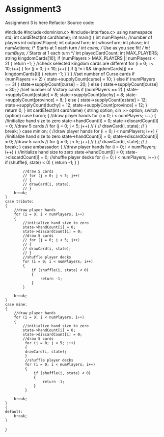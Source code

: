 # Assignment3
Assignment 3 is here 
Refactor Source code:

#include<iostream>
#include<dominion.c>
#include<interface.c>
using namespace std;
int cardEfect(int cardName);
int main()
{
	int numPlayers; //number of players
	int outpostPlayed;
	int outpostTurn;
	int whoseTurn;
	int phase;
	int numActions; /* Starts at 1 each turn */
	int coins; /* Use as you see fit! */
	int numBuys; /* Starts at 1 each turn */
	int playedCardCount;
	int MAX_PLAYERS;
	string kingdomCards[10];
	if (numPlayers > MAX_PLAYERS || numPlayers < 2)
	{
		return -1;
	}
	//check selected kingdom cards are different
	for (i = 0; i < 10; i++)
	{
		for (j = 0; j < 10; j++)
		{
			if (j != i && kingdomCards[j] == kingdomCards[i])
			{
				return -1;
			}
		}
	}
	//set number of Curse cards
	if (numPlayers == 2)
	{
		state->supplyCount[curse] = 10;
	}
	else if (numPlayers == 3)
	{
		state->supplyCount[curse] = 20;
	}
	else
	{
		state->supplyCount[curse] = 30;
	}
	//set number of Victory cards
	if (numPlayers == 2)
	{
		state->supplyCount[estate] = 8;
		state->supplyCount[duchy] = 8;
		state->supplyCount[province] = 8;
	}
	else
	{
		state->supplyCount[estate] = 12;
		state->supplyCount[duchy] = 12;
		state->supplyCount[province] = 12;
	}
	return 0;
}
int cardEfect(int cardName)
{
	string option;
	cin >> option;
	switch (option)
		case baron;
	{
		//draw player hands
		for (i = 0; i < numPlayers; i++)
		{
			//initialize hand size to zero
			state->handCount[i] = 0;
			state->discardCount[i] = 0;
			//draw 5 cards
			// for (j = 0; j < 5; j++) 
			// {
			// drawCard(i, state);
			// } 
		break;
	}
	case minion;
	{
		//draw player hands
		for (i = 0; i < numPlayers; i++)
		{
			//initialize hand size to zero
			state->handCount[i] = 0;
			state->discardCount[i] = 0;
			//draw 5 cards
			// for (j = 0; j < 5; j++) 
			// {
			// drawCard(i, state);
			// } 
		break;
	}
	case ambassador:
	{
		//draw player hands
		for (i = 0; i < numPlayers; i++)
		{
			//initialize hand size to zero
			state->handCount[i] = 0;
			state->discardCount[i] = 0;
			//shuffle player decks
			for (i = 0; i < numPlayers; i++)
			{
				if (shuffle(i, state) < 0)
				{
					return -1;
				}
			}

			//draw 5 cards
			// for (j = 0; j < 5; j++) 
			// {
			// drawCard(i, state);
			// } 
		break;
	}
	case tribute:
	{
		//draw player hands
		for (i = 0; i < numPlayers; i++)
		{
			//initialize hand size to zero
			state->handCount[i] = 0;
			state->discardCount[i] = 0;
			//draw 5 cards
			// for (j = 0; j < 5; j++) 
			// {
			// drawCard(i, state);
			// } 
			//shuffle player decks
			for (i = 0; i < numPlayers; i++)
			{
				if (shuffle(i, state) < 0)
				{
					return -1;
				}
			}

		break;
	}
	case mine:
	{
		//draw player hands
		for (i = 0; i < numPlayers; i++)
		{
			//initialize hand size to zero
			state->handCount[i] = 0;
			state->discardCount[i] = 0;
			//draw 5 cards
			 for (j = 0; j < 5; j++) 
			 {
			 drawCard(i, state);
			 }
			 //shuffle player decks
			 for (i = 0; i < numPlayers; i++)
			 {
				 if (shuffle(i, state) < 0)
				 {
					 return -1;
				 }
			 }

		break;
	}
	{
	default:
		break;
	}
}
